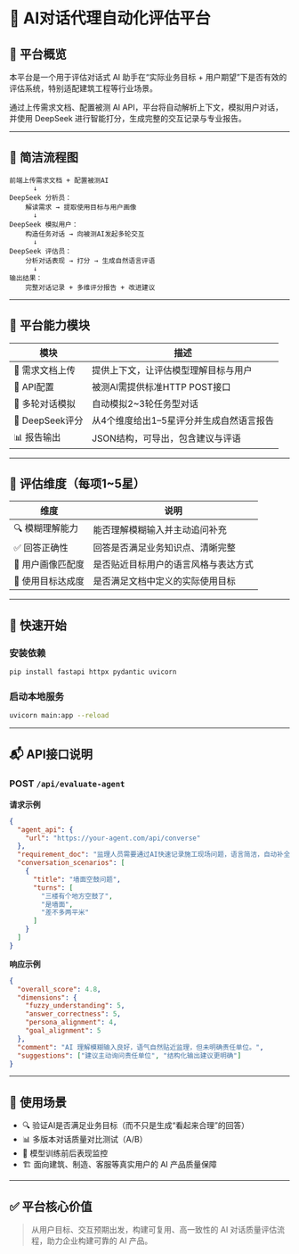 # 🧠 AI对话代理自动化评估平台

## 🎯 平台概览
本平台是一个用于评估对话式 AI 助手在“实际业务目标 + 用户期望”下是否有效的评估系统，特别适配建筑工程等行业场景。

通过上传需求文档、配置被测 AI API，平台将自动解析上下文，模拟用户对话，并使用 DeepSeek 进行智能打分，生成完整的交互记录与专业报告。

---

## 📌 简洁流程图

```
前端上传需求文档 + 配置被测AI
      ↓
DeepSeek 分析员：
    解读需求 → 提取使用目标与用户画像
      ↓
DeepSeek 模拟用户：
    构造任务对话 → 向被测AI发起多轮交互
      ↓
DeepSeek 评估员：
    分析对话表现 → 打分 → 生成自然语言评语
      ↓
输出结果：
    完整对话记录 + 多维评分报告 + 改进建议
```

---

## 🔧 平台能力模块

| 模块          | 描述 |
|---------------|------|
| 📄 需求文档上传 | 提供上下文，让评估模型理解目标与用户 |
| 🔗 API配置     | 被测AI需提供标准HTTP POST接口 |
| 🤖 多轮对话模拟 | 自动模拟2~3轮任务型对话 |
| 🧠 DeepSeek评分 | 从4个维度给出1–5星评分并生成自然语言报告 |
| 📊 报告输出     | JSON结构，可导出，包含建议与评语 |

---

## 🧪 评估维度（每项1~5星）

| 维度           | 说明 |
|----------------|------|
| 🔍 模糊理解能力   | 能否理解模糊输入并主动追问补充 |
| ✅ 回答正确性     | 回答是否满足业务知识点、清晰完整 |
| 👤 用户画像匹配度 | 是否贴近目标用户的语言风格与表达方式 |
| 🎯 使用目标达成度 | 是否满足文档中定义的实际使用目标 |

---

## 🚀 快速开始

### 安装依赖
```bash
pip install fastapi httpx pydantic uvicorn
```

### 启动本地服务
```bash
uvicorn main:app --reload
```

---

## 📬 API接口说明

### POST `/api/evaluate-agent`

**请求示例**
```json
{
  "agent_api": {
    "url": "https://your-agent.com/api/converse"
  },
  "requirement_doc": "监理人员需要通过AI快速记录施工现场问题，语言简洁，自动补全责任单位。",
  "conversation_scenarios": [
    {
      "title": "墙面空鼓问题",
      "turns": [
        "三楼有个地方空鼓了",
        "是墙面",
        "差不多两平米"
      ]
    }
  ]
}
```

**响应示例**
```json
{
  "overall_score": 4.8,
  "dimensions": {
    "fuzzy_understanding": 5,
    "answer_correctness": 5,
    "persona_alignment": 4,
    "goal_alignment": 5
  },
  "comment": "AI 理解模糊输入良好，语气自然贴近监理，但未明确责任单位。",
  "suggestions": ["建议主动询问责任单位", "结构化输出建议更明确"]
}
```

---

## 💼 使用场景

- 🔍 验证AI是否满足业务目标（而不只是生成“看起来合理”的回答）
- 📊 多版本对话质量对比测试（A/B）
- 🧪 模型训练前后表现监控
- 🏗 面向建筑、制造、客服等真实用户的 AI 产品质量保障

---

## ✅ 平台核心价值

> 从用户目标、交互预期出发，构建可复用、高一致性的 AI 对话质量评估流程，助力企业构建可靠的 AI 产品。